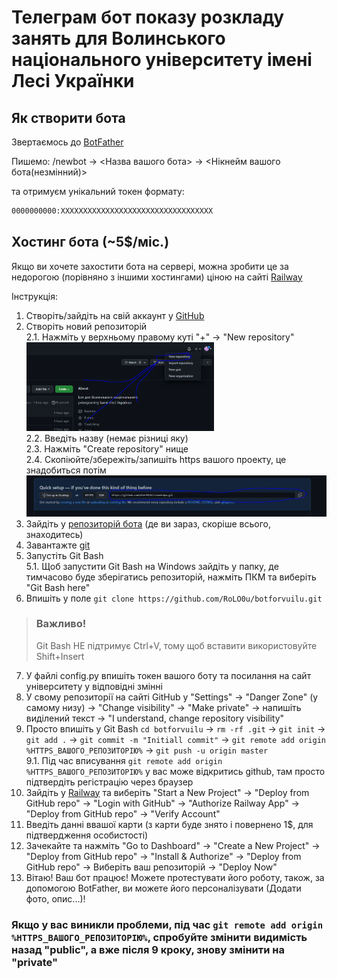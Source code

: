 # Телеграм бот показу розкладу занять для Волинського національного університету імені Лесі Українки

## Як створити бота

Звертаємось до [BotFather](https://t.me/BotFather)

Пишемо: /newbot -> <Назва вашого  бота> -> <Нікнейм вашого бота(незмінний)>

та отримуєм унікальний токен формату:

```txt
0000000000:XXXXXXXXXXXXXXXXXXXXXXXXXXXXXXXXXX
```

## Хостинг бота (~5$/міс.)

Якщо ви хочете захостити бота на сервері, можна зробити це за недорогою (порівняно з іншими хостингами) ціною на сайті [Railway](https://railway.app)

Інструкція:

1. Створіть/зайдіть на свій аккаунт у [GitHub](https://github.com)
2. Створіть новий репозиторій<br>
   2.1. Нажміть у верхньому правому куті "+" -> "New repository"<br>
   <img src="images/im1.png" alt="im1" width=300/><br>
   2.2. Введіть назву (немає різниці яку)<br>
   2.3. Нажміть "Create repository" нище<br>
   2.4. Скопіюйте/збережіть/запишіть https вашого проекту, це знадобиться потім<br>
   <img src="images/im2.png" alt="im2" width=500/>
3. Зайдіть у [репозиторій бота](https://github.com/RoLO0u/botforvuilu) (де ви зараз, скоріше всього, знаходитесь)
4. Завантажте [git](https://git-scm.com/downloads)
5. Запустіть Git Bash<br>
   5.1. Щоб запустити Git Bash на Windows зайдіть у папку, де тимчасово буде зберігатись репозиторій, нажміть ПКМ та виберіть "Git Bash here"
6. Впишіть у поле ```git clone https://github.com/RoLO0u/botforvuilu.git```
> ### Важливо!
> Git Bash НЕ підтримує Ctrl+V, тому щоб вставити використовуйте Shift+Insert
7. У файлі config.py впишіть токен вашого боту та посилання на сайт університету у відповідні змінні
8. У свому репозиторії на сайті GitHub у "Settings" -> "Danger Zone" (у самому низу) -> "Change visibility" -> "Make private" -> напишіть виділений текст -> "I understand, change repository visibility"
9. Просто впишіть у Git Bash ```cd botforvuilu``` -> ```rm -rf .git``` -> ```git init``` -> ```git add .``` -> ```git commit -m "Initiall commit"``` -> ```git remote add origin %HTTPS_ВАШОГО_РЕПОЗИТОРІЮ%``` -> ```git push -u origin master```<br>
   9.1. Під час вписування ```git remote add origin %HTTPS_ВАШОГО_РЕПОЗИТОРІЮ%``` у вас може відкритись github, там просто підтвердіть регістрацію через браузер
10. Зайдіть у [Railway](https://railway.app) та виберіть "Start a New Project" -> "Deploy from GitHub repo" -> "Login with GitHub" -> "Authorize Railway App" -> "Deploy from GitHub repo" -> "Verify Account"
11. Введіть данні ввашої карти (з карти буде знято і повернено 1$, для підтвердження особистості)
12. Зачекайте та нажміть "Go to Dashboard" -> "Create a New Project" -> "Deploy from GitHub repo" -> "Install & Authorize" -> "Deploy from GitHub repo" -> Виберіть ваш репозиторій -> "Deploy Now"
13. Вітаю! Ваш бот працює! Можете протестувати його роботу, також, за допомогою BotFather, ви можете його персоналізувати (Додати фото, опис...)!

### Якщо у вас виникли проблеми, під час ```git remote add origin %HTTPS_ВАШОГО_РЕПОЗИТОРІЮ%```, спробуйте змінити видимість назад "public", а вже після 9 кроку, знову змінити на "private"